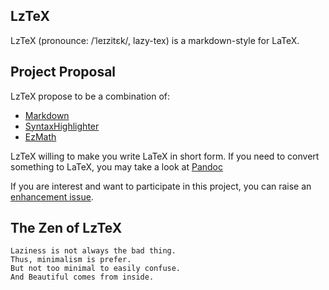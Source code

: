 LzTeX
-----

LzTeX (pronounce: /ˈleɪzitɛk/, lazy-tex) is a markdown-style for LaTeX.

Project Proposal
----------------

LzTeX propose to be a combination of:

- [Markdown](http://daringfireball.net/projects/markdown/)
- [SyntaxHighlighter](http://alexgorbatchev.com/SyntaxHighlighter/)
- [EzMath](http://code.google.com/p/ezmath/)

LzTeX willing to make you write LaTeX in short form. If you need to convert something to LaTeX, you may take a look at [Pandoc](https://github.com/jgm/pandoc)

If you are interest and want to participate in this project, you can raise an [enhancement issue](https://github.com/neizod/LzTeX/Issues).

The Zen of LzTeX
----------------

    Laziness is not always the bad thing.
    Thus, minimalism is prefer.
    But not too minimal to easily confuse.
    And Beautiful comes from inside.
